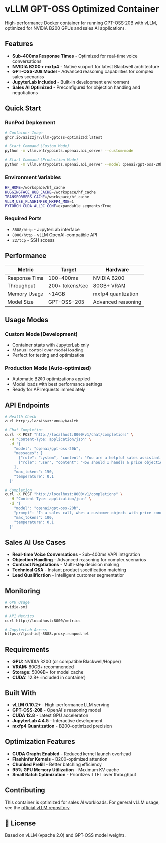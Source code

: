 # vLLM GPT-OSS Optimized Container

High-performance Docker container for running GPT-OSS-20B with vLLM, optimized for NVIDIA B200 GPUs and sales AI applications.

## Features

- **Sub-400ms Response Times** - Optimized for real-time voice conversations
- **NVIDIA B200 + mxfp4** - Native support for latest Blackwell architecture  
- **GPT-OSS-20B Model** - Advanced reasoning capabilities for complex sales scenarios
- **JupyterLab Included** - Built-in development environment
- **Sales AI Optimized** - Preconfigured for objection handling and negotiations

## Quick Start

### RunPod Deployment

```bash
# Container Image
ghcr.io/azizzjr/vllm-gptoss-optimized:latest

# Start Command (Custom Mode)
python -m vllm.entrypoints.openai.api_server --custom-mode

# Start Command (Production Mode)  
python -m vllm.entrypoints.openai.api_server --model openai/gpt-oss-20b --host 0.0.0.0 --port 8000
```

### Environment Variables

```bash
HF_HOME=/workspace/hf_cache
HUGGINGFACE_HUB_CACHE=/workspace/hf_cache
TRANSFORMERS_CACHE=/workspace/hf_cache
VLLM_USE_FLASHINFER_MXFP4_MOE=1
PYTORCH_CUDA_ALLOC_CONF=expandable_segments:True
```

### Required Ports

- `8888/http` - JupyterLab interface
- `8000/http` - vLLM OpenAI-compatible API
- `22/tcp` - SSH access

## Performance

| Metric | Target | Hardware |
|--------|--------|----------|
| Response Time | 100-400ms | NVIDIA B200 |
| Throughput | 200+ tokens/sec | 80GB+ VRAM |
| Memory Usage | ~14GB | mxfp4 quantization |
| Model Size | GPT-OSS-20B | Advanced reasoning |

## Usage Modes

### Custom Mode (Development)
- Container starts with JupyterLab only
- Manual control over model loading
- Perfect for testing and optimization

### Production Mode (Auto-optimized)
- Automatic B200 optimizations applied
- Model loads with best performance settings
- Ready for API requests immediately

## API Endpoints

```bash
# Health Check
curl http://localhost:8000/health

# Chat Completion
curl -X POST "http://localhost:8000/v1/chat/completions" \
  -H "Content-Type: application/json" \
  -d '{
    "model": "openai/gpt-oss-20b",
    "messages": [
      {"role": "system", "content": "You are a helpful sales assistant."},
      {"role": "user", "content": "How should I handle a price objection?"}
    ],
    "max_tokens": 150,
    "temperature": 0.1
  }'

# Completion
curl -X POST "http://localhost:8000/v1/completions" \
  -H "Content-Type: application/json" \
  -d '{
    "model": "openai/gpt-oss-20b",
    "prompt": "In a sales call, when a customer objects with price concerns, the best response is",
    "max_tokens": 100,
    "temperature": 0.1
  }'
```

## Sales AI Use Cases

- **Real-time Voice Conversations** - Sub-400ms VAPI integration
- **Objection Handling** - Advanced reasoning for complex scenarios
- **Contract Negotiations** - Multi-step decision making
- **Technical Q&A** - Instant product specification matching
- **Lead Qualification** - Intelligent customer segmentation

## Monitoring

```bash
# GPU Usage
nvidia-smi

# API Metrics  
curl http://localhost:8000/metrics

# JupyterLab Access
https://[pod-id]-8888.proxy.runpod.net
```

## Requirements

- **GPU:** NVIDIA B200 (or compatible Blackwell/Hopper)
- **VRAM:** 80GB+ recommended
- **Storage:** 500GB+ for model cache
- **CUDA:** 12.8+ (included in container)

## Built With

- **vLLM 0.10.2+** - High-performance LLM serving
- **GPT-OSS-20B** - OpenAI's reasoning model
- **CUDA 12.8** - Latest GPU acceleration
- **JupyterLab 4.4.5** - Interactive development
- **mxfp4 Quantization** - B200-optimized precision

## Optimization Features

- **CUDA Graphs Enabled** - Reduced kernel launch overhead
- **FlashInfer Kernels** - B200-optimized attention
- **Chunked Prefill** - Better batching efficiency  
- **95% GPU Memory Utilization** - Maximum KV cache
- **Small Batch Optimization** - Prioritizes TTFT over throughput

## Contributing

This container is optimized for sales AI workloads. For general vLLM usage, see the [official vLLM repository](https://github.com/vllm-project/vllm).

## 📄 License

Based on vLLM (Apache 2.0) and GPT-OSS model weights.
